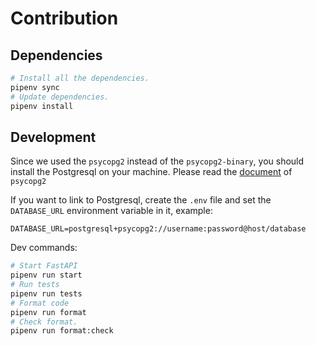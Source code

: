 # Contribution

## Dependencies
```bash
# Install all the dependencies.
pipenv sync
# Update dependencies.
pipenv install
```

## Development

Since we used the `psycopg2` instead of the `psycopg2-binary`, you should install the Postgresql on your machine. Please read the [document](https://www.psycopg.org/docs/install.html#prerequisites) of `psycopg2`

If you want to link to Postgresql, create the `.env` file and set the `DATABASE_URL` environment variable in it, example:

```env
DATABASE_URL=postgresql+psycopg2://username:password@host/database
```

Dev commands:
```bash
# Start FastAPI
pipenv run start
# Run tests
pipenv run tests
# Format code
pipenv run format
# Check format.
pipenv run format:check
```
